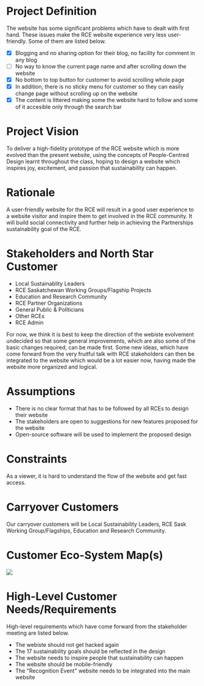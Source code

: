 # Project Definition

The website has some significant problems which have to dealt with first hand. These issues make the RCE website experience very less user-friendly. Some of them are listed below.

- [x] Blogging and no sharing option for their blog, no facility for comment in any blog
- [ ] No way to know the current page name and after scrolling down the website 
- [x] No bottom to top button for customer to avoid scrolling whole page
- [x] In addition, there is no sticky menu for customer so they can easily change page without scrolling up on the website
- [x] The content is littered making some the website hard to follow and some of it accesible only through the search bar

# Project Vision

To deliver a high-fidelity prototype of the RCE website which is more evolved than the present website, using the concepts of People-Centred Design learnt throughout the class, hoping to design a website which inspires joy, excitement, and passion that sustainability can happen.

# Rationale

A user-friendly website for the RCE will result in a good user experience to a website visitor and inspire them to get involved in the RCE community. It will build social connectivity and further help in achieving the Partnerships sustainability goal of the RCE.

# Stakeholders and North Star Customer

* Local Sustainablity Leaders
* RCE Saskatchewan Working Groups/Flagship Projects
* Education and Research Community
* RCE Partner Organizations
* General Public & Politicians
* Other RCEs
* RCE Admin

For now, we think it is best to keep the direction of the webiste evolvement undecided so that some general improvements, which are also some of the basic changes required, can be made first. Some new ideas, which have come forward from the very fruitful talk with 
RCE stakeholders can then be integrated to the website which would be a lot easier now, having made the website more organized and logical.

# Assumptions

* There is no clear format that has to be followed by all RCEs to design their website
* The stakeholders are open to suggestions for new features proposed for the website
* Open-source software will be used to implement the proposed design

# Constraints
As a viewer, it is hard to understand the flow of the website and get fast access.

# Carryover Customers
Our carryover customers will be Local Sustainability Leaders, RCE Sask Working Group/Flagships, Education and Research Community.

# Customer Eco-System Map(s)
![](https://github.com/milinpatel13298/group-b-people-centred-design/blob/master/images/1.1.1%20-%20customer-eco-system-map.jpg)

# High-Level Customer Needs/Requirements

High-level requirements which have come forward from the stakeholder meeting are listed below.
* The webiste should not get hacked again
* The 17 sustainability goals should be reflected in the design
* The website needs to inspire people that sustainability can happen
* The website should be mobile-friendly
* The "Recognition Event" website needs to be integrated into the main website
